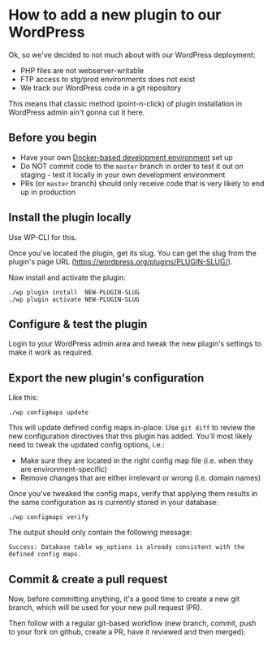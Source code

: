 # How to add a new plugin to our WordPress

Ok, so we've decided to not much about with our WordPress deployment:
- PHP files are not webserver-writable
- FTP access to stg/prod environments does not exist
- We track our WordPress code in a git repository

This means that classic method (point-n-click) of plugin installation in WordPress admin ain't gonna cut it here.



## Before you begin

- Have your own [Docker-based development environment](docker-dev-environment.md) set up
- Do NOT commit code to the `master` branch in order to test it out on staging - test it locally in your own development environment
- PRs (or `master` branch) should only receive code that is very likely to end up in production



## Install the plugin locally

Use WP-CLI for this.

Once you've located the plugin, get its slug.
You can get the slug from the plugin's page URL (https://wordpress.org/plugins/PLUGIN-SLUG/).

Now install and activate the plugin:
```
./wp plugin install  NEW-PLUGIN-SLUG
./wp plugin activate NEW-PLUGIN-SLUG
```



## Configure & test the plugin

Login to your WordPress admin area and tweak the new plugin's settings to make it work as required.



## Export the new plugin's configuration

Like this:
```
./wp configmaps update
```

This will update defined config maps in-place.
Use `git diff` to review the new configuration directives that this plugin has added.
You'll most likely need to tweak the updated config options, i.e.:
- Make sure they are located in the right config map file (i.e. when they are environment-specific)
- Remove changes that are either irrelevant or wrong (i.e. domain names)

Once you've tweaked the config maps, verify that applying them results in the same configuration as is currently stored in your database:
```
./wp configmaps verify
```
The output should only contain the following message:
```
Success: Database table wp_options is already consistent with the defined config maps.
```



## Commit & create a pull request

Now, before committing anything, it's a good time to create a new git branch, which will be used for your new pull request (PR).

Then follow with a regular git-based workflow (new branch, commit, push to your fork on github, create a PR, have it reviewed and then merged).
